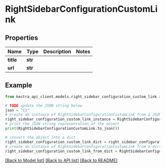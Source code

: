 # RightSidebarConfigurationCustomLink


## Properties

Name | Type | Description | Notes
------------ | ------------- | ------------- | -------------
**title** | **str** |  | 
**url** | **str** |  | 

## Example

```python
from kestra_api_client.models.right_sidebar_configuration_custom_link import RightSidebarConfigurationCustomLink

# TODO update the JSON string below
json = "{}"
# create an instance of RightSidebarConfigurationCustomLink from a JSON string
right_sidebar_configuration_custom_link_instance = RightSidebarConfigurationCustomLink.from_json(json)
# print the JSON string representation of the object
print(RightSidebarConfigurationCustomLink.to_json())

# convert the object into a dict
right_sidebar_configuration_custom_link_dict = right_sidebar_configuration_custom_link_instance.to_dict()
# create an instance of RightSidebarConfigurationCustomLink from a dict
right_sidebar_configuration_custom_link_from_dict = RightSidebarConfigurationCustomLink.from_dict(right_sidebar_configuration_custom_link_dict)
```
[[Back to Model list]](../README.md#documentation-for-models) [[Back to API list]](../README.md#documentation-for-api-endpoints) [[Back to README]](../README.md)


